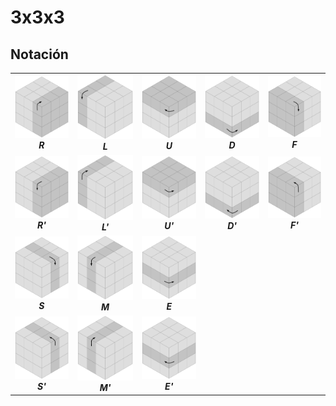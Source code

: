 # 3x3x3

## Notación

||||||
|---|---|---|---|---|
|![R](./img/R.png)***<div align="center">R</div>***|![L](./img/L.png)***<div align="center">L</div>***|![U](./img/U.png)***<div align="center">U</div>***|![D](./img/D.png)***<div align="center">D</div>***|![F](./img/F.png)***<div align="center">F</div>***|![B](./img/B.png)***<div align="center">B</div>***|
|![R'](./img/R'.png)***<div align="center">R'</div>***|![L'](./img/L'.png)***<div align="center">L'</div>***|![U'](./img/U'.png)***<div align="center">U'</div>***|![D'](./img/D'.png)***<div align="center">D'</div>***|![F'](./img/F'.png)***<div align="center">F'</div>***|![B'](./img/B.png)***<div align="center">B'</div>***|
|![S](./img/S.png)***<div align="center">S</div>***|![M](./img/M.png)***<div align="center">M</div>***|![E](./img/E.png)***<div align="center">E</div>***|
|![S'](./img/S'.png)***<div align="center">S'</div>***|![M'](./img/M'.png)***<div align="center">M'</div>***|![E'](./img/E'.png)***<div align="center">E'</div>***|
